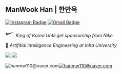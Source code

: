 ## ManWook Han | 한만욱
[![Instagram Badge](https://img.shields.io/badge/Instagram-9c38d1?style=flat&logo=Instagram&logoColor=white)](https://www.instagram.com/wook_10000/?hl=ko) 
[![Gmail Badge](https://img.shields.io/badge/Gmail-D14836?style=flat&logo=Gmail&logoColor=white)](mailto:hanmw110@naver.com) 



<img src="nike.PNG"  width="28" height="24"/> _King of Korea Until get sponsorship from Nike_

:school: _Artifitial intelligence Engineering at Inha University_

<img src="https://camo.githubusercontent.com/9df8c919d38a85c47f3a99e1526670a58ba12b4be15d59fc877b97c48eeb65b6/68747470733a2f2f696d672e736869656c64732e696f2f62616467652f507974686f6e2d3337373641423f7374796c653d666f722d7468652d6261646765266c6f676f3d507974686f6e266c6f676f436f6c6f723d626c61636b">  <img src="https://camo.githubusercontent.com/7a00745b9de983fdb27bf693d60cf50c703a937ad80fcc71601691f5ec8ab6c8/68747470733a2f2f696d672e736869656c64732e696f2f62616467652f51742d3431434435323f7374796c653d666f722d7468652d6261646765266c6f676f3d5174266c6f676f436f6c6f723d626c61636b">

![hanmw110@naver.com](https://github-readme-stats.vercel.app/api?username=manNomi&show_icons=true)[![hanmw110@naver.com](https://github-readme-stats.vercel.app/api/top-langs/?username=manNomi&show_icons=true&hide_border=true&title_color=004386&icon_color=004386&layout=compact)](https://github.com/manNomi)
